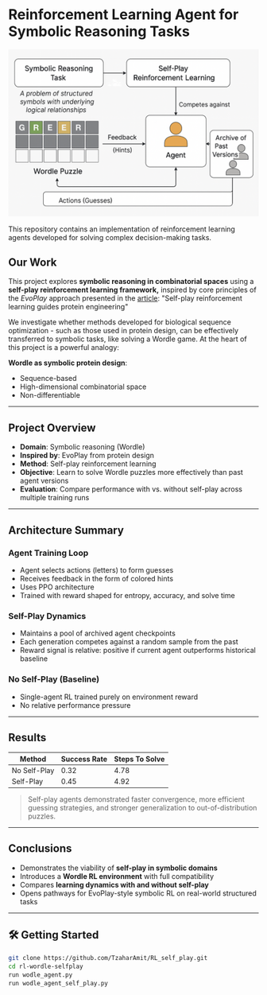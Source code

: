 # Reinforcement Learning Agent for Symbolic Reasoning Tasks
![Project Diagram](diagram.png)

This repository contains an implementation of reinforcement learning agents developed for solving complex decision-making tasks. 

## Our Work
This project explores **symbolic reasoning in combinatorial spaces** using a **self-play reinforcement learning framework,** inspired by core principles of the *EvoPlay* approach presented in the [article](https://www.nature.com/articles/s42256-023-00691-9): "Self-play reinforcement learning guides protein engineering"

We investigate whether methods developed for biological sequence optimization - such as those used in protein design, can be effectively transferred to symbolic tasks, like solving a Wordle game. At the heart of this project is a powerful analogy:

 **Wordle as symbolic protein design**:
 - Sequence-based
 - High-dimensional combinatorial space
 - Non-differentiable 

---

## Project Overview

-  **Domain**: Symbolic reasoning (Wordle)
-  **Inspired by**: EvoPlay from protein design
-  **Method**: Self-play reinforcement learning
-  **Objective**: Learn to solve Wordle puzzles more effectively than past agent versions
-  **Evaluation**: Compare performance with vs. without self-play across multiple training runs

---

## Architecture Summary

### Agent Training Loop
- Agent selects actions (letters) to form guesses
- Receives feedback in the form of colored hints
- Uses PPO architecture 
- Trained with reward shaped for entropy, accuracy, and solve time

### Self-Play Dynamics
- Maintains a pool of archived agent checkpoints
- Each generation competes against a random sample from the past
- Reward signal is relative: positive if current agent outperforms historical baseline

### No Self-Play (Baseline)
- Single-agent RL trained purely on environment reward
- No relative performance pressure

---

## Results 

| Method           | Success Rate | Steps To Solve | 
|------------------|--------------|----------------|
| No Self-Play     | 0.32         | 4.78           | 
| Self-Play        | 0.45         | 4.92           |

> Self-play agents demonstrated faster convergence, more efficient guessing strategies, and stronger generalization to out-of-distribution puzzles.
---

## Conclusions

- Demonstrates the viability of **self-play in symbolic domains**  
- Introduces a **Wordle RL environment** with full compatibility 
- Compares **learning dynamics with and without self-play**  
- Opens pathways for EvoPlay-style symbolic RL on real-world structured tasks 

---

## 🛠️ Getting Started

```bash
git clone https://github.com/TzaharAmit/RL_self_play.git
cd rl-wordle-selfplay
run wodle_agent.py
run wodle_agent_self_play.py

